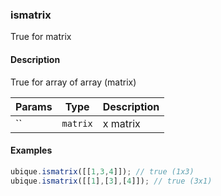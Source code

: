 ### ismatrix
True for matrix


#### Description

True for array of array (matrix)


|Params|Type|Description
|---------|----|-----------
|`` | `matrix` | x matrix


#### Examples

```js
ubique.ismatrix([[1,3,4]]); // true (1x3)
ubique.ismatrix([[1],[3],[4]]); // true (3x1)
```

